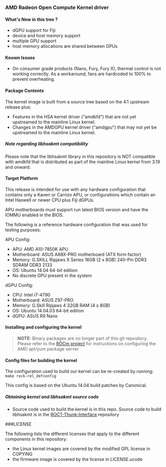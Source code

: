 ### AMD Radeon Open Compute Kernel driver

#### What's New in this tree ?

* dGPU support for Fiji
* device and host memory support
* multiple GPU support
* host memory allocations are shared between GPUs

#### Known Issues

* On consumer grade products (Nano, Fury, Fury X), thermal control is not
  working correctly. As a workaround, fans are hardcoded to 100% to prevent
  overheating.

#### Package Contents

The kernel image is built from a source tree based on the 4.1 upstream
release plus:

* Features in the HSA kernel driver ("amdkfd") that are not yet
  upstreamed to the mainline Linux kernel.
* Changes in the AMDGPU kernel driver ("amdgpu") that may not yet be
  upstreamed to the mainline Linux kernel.

##### Note regarding libhsakmt compatibility
Please note that the libhsakmt library in this repository is NOT compatible
with amdkfd that is distributed as part of the mainline Linux kernel
from 3.19 and onward.

#### Target Platform

This release is intended for use with any hardware configuration that
contains only a Kaveri or Carrizo APU, or configurations which contain
an Intel Haswell or newer CPU plus Fiji dGPUs.

APU motherboards must support run latest BIOS version and have the IOMMU
enabled in the BIOS.

The following is a reference hardware configuration that was used for
testing purposes:

APU Config:
* APU:            AMD A10-7850K APU
* Motherboard:    ASUS A88X-PRO motherboard (ATX form factor)
* Memory:         G.SKILL Ripjaws X Series 16GB (2 x 8GB) 240-Pin DDR3 SDRAM DDR3 2133
* OS:             Ubuntu 14.04 64-bit edition
* No discrete GPU present in the system

dGPU Config:
* CPU:            Intel i7-4790
* Motherboard:    ASUS Z97-PRO
* Memory:         G.Skill Ripjaws 4 32GB RAM (4 x 8GB)
* OS:             Ubuntu 14.04.03 64-bit edition
* dGPU:           ASUS R9 Nano

#### Installing and configuring the kernel

> **NOTE:** Binary packages are no longer part of this git repository. Please
> refer to the [ROCm project](https://github.com/RadeonOpenCompute/ROCm/wiki)
> for instructions on configuring the AMD apt/yum package server

#### Config files for building the kernel

The configuration used to build our kernel can be re-created by running:
`make rock-rel_defconfig`

This config is based on the Ubuntu 14.04 build patches by Canonical.

##### Obtaining kernel and libhsakmt source code

* Source code used to build the kernel is in this repo. Source code to
  build libhsakmt is in the
  [ROCT-Thunk-Interface](https://github.com/RadeonOpenCompute/ROCT-Thunk-Interface)
  repository

###LICENSE

The following lists the different licenses that apply to the different
components in this repository:

* the Linux kernel images are covered by the modified GPL license in COPYING
* the firmware image is covered by the license in LICENSE.ucode
